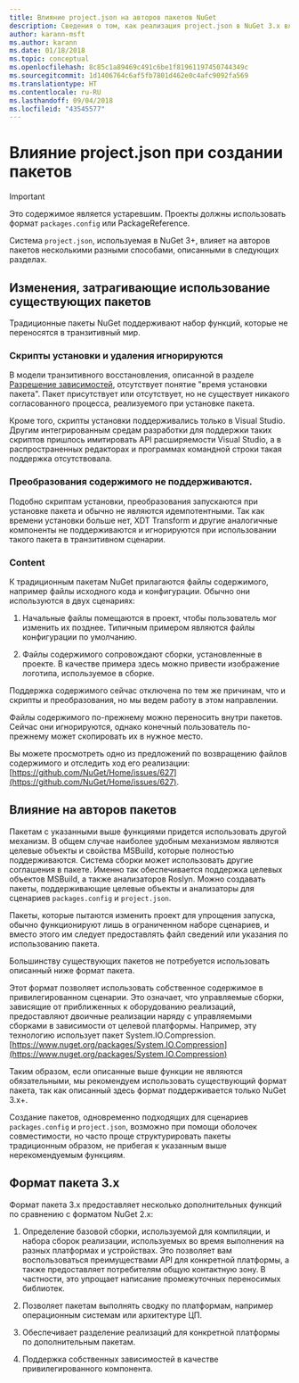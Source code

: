```yaml
---
title: Влияние project.json на авторов пакетов NuGet
description: Сведения о том, как реализация project.json в NuGet 3.x влияет на авторов пакетов, например неподдерживаемые функции, содержимое и формат пакетов.
author: karann-msft
ms.author: karann
ms.date: 01/18/2018
ms.topic: conceptual
ms.openlocfilehash: 8c85c1a89469c491c6be1f81961197450744349c
ms.sourcegitcommit: 1d1406764c6af5fb7801d462e0c4afc9092fa569
ms.translationtype: HT
ms.contentlocale: ru-RU
ms.lasthandoff: 09/04/2018
ms.locfileid: "43545577"
---
```

# <a name="impact-of-projectjson-when-creating-packages"></a>Влияние project.json при создании пакетов

> [!Important]
> Это содержимое является устаревшим. Проекты должны использовать формат `packages.config` или PackageReference.

Система `project.json`, используемая в NuGet 3+, влияет на авторов пакетов несколькими разными способами, описанными в следующих разделах.

## <a name="changes-affecting-existing-packages-usage"></a>Изменения, затрагивающие использование существующих пакетов

Традиционные пакеты NuGet поддерживают набор функций, которые не переносятся в транзитивный мир.

### <a name="install-and-uninstall-scripts-are-ignored"></a>Скрипты установки и удаления игнорируются

В модели транзитивного восстановления, описанной в разделе [Разрешение зависимостей](../consume-packages/dependency-resolution.md#dependency-resolution-with-packagereference), отсутствует понятие "время установки пакета". Пакет присутствует или отсутствует, но не существует никакого согласованного процесса, реализуемого при установке пакета.

Кроме того, скрипты установки поддерживались только в Visual Studio. Другим интегрированным средам разработки для поддержки таких скриптов пришлось имитировать API расширяемости Visual Studio, а в распространенных редакторах и программах командной строки такая поддержка отсутствовала.

### <a name="content-transforms-are-not-supported"></a>Преобразования содержимого не поддерживаются.

Подобно скриптам установки, преобразования запускаются при установке пакета и обычно не являются идемпотентными. Так как времени установки больше нет, XDT Transform и другие аналогичные компоненты не поддерживаются и игнорируются при использовании такого пакета в транзитивном сценарии.

### <a name="content"></a>Content

К традиционным пакетам NuGet прилагаются файлы содержимого, например файлы исходного кода и конфигурации. Обычно они используются в двух сценариях:

1. Начальные файлы помещаются в проект, чтобы пользователь мог изменить их позднее. Типичным примером являются файлы конфигурации по умолчанию.

1. Файлы содержимого сопровождают сборки, установленные в проекте. В качестве примера здесь можно привести изображение логотипа, используемое в сборке.

Поддержка содержимого сейчас отключена по тем же причинам, что и скрипты и преобразования, но мы ведем работу в этом направлении.

Файлы содержимого по-прежнему можно переносить внутри пакетов. Сейчас они игнорируются, однако конечный пользователь по-прежнему может скопировать их в нужное место.

Вы можете просмотреть одно из предложений по возвращению файлов содержимого и отследить ход его реализации: [https://github.com/NuGet/Home/issues/627](https://github.com/NuGet/Home/issues/627).

## <a name="impact-for-package-authors"></a>Влияние на авторов пакетов

Пакетам с указанными выше функциями придется использовать другой механизм. В общем случае наиболее удобным механизмом являются целевые объекты и свойства MSBuild, которые полностью поддерживаются. Система сборки может использовать другие соглашения в пакете. Именно так обеспечивается поддержка целевых объектов MSBuild, а также анализаторов Roslyn. Можно создавать пакеты, поддерживающие целевые объекты и анализаторы для сценариев `packages.config` и `project.json`.

Пакеты, которые пытаются изменить проект для упрощения запуска, обычно функционируют лишь в ограниченном наборе сценариев, и вместо этого им следует предоставлять файл сведений или указания по использованию пакета.

Большинству существующих пакетов не потребуется использовать описанный ниже формат пакета.

Этот формат позволяет использовать собственное содержимое в привилегированном сценарии. Это означает, что управляемые сборки, зависящие от приближенных к оборудованию реализаций, предоставляют двоичные реализации наряду с управляемыми сборками в зависимости от целевой платформы. Например, эту технологию использует пакет System.IO.Compression. [https://www.nuget.org/packages/System.IO.Compression](https://www.nuget.org/packages/System.IO.Compression)

Таким образом, если описанные выше функции не являются обязательными, мы рекомендуем использовать существующий формат пакета, так как описанный здесь формат поддерживается только NuGet 3.x+.

Создание пакетов, одновременно подходящих для сценариев `packages.config` и `project.json`, возможно при помощи оболочек совместимости, но часто проще структурировать пакеты традиционным образом, не прибегая к указанным выше нерекомендуемым функциям.

## <a name="3x-package-format"></a>Формат пакета 3.x

Формат пакета 3.x предоставляет несколько дополнительных функций по сравнению с форматом NuGet 2.x:

1. Определение базовой сборки, используемой для компиляции, и набора сборок реализации, используемых во время выполнения на разных платформах и устройствах. Это позволяет вам воспользоваться преимуществами API для конкретной платформы, а также предоставляет потребителям общую контактную зону. В частности, это упрощает написание промежуточных переносимых библиотек.

1. Позволяет пакетам выполнять сводку по платформам, например операционным системам или архитектуре ЦП.

1. Обеспечивает разделение реализаций для конкретной платформы по дополнительным пакетам.

1. Поддержка собственных зависимостей в качестве привилегированного компонента.
